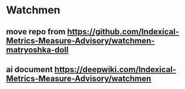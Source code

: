 # Watchmen

## move repo from https://github.com/Indexical-Metrics-Measure-Advisory/watchmen-matryoshka-doll

## ai document  https://deepwiki.com/Indexical-Metrics-Measure-Advisory/watchmen

